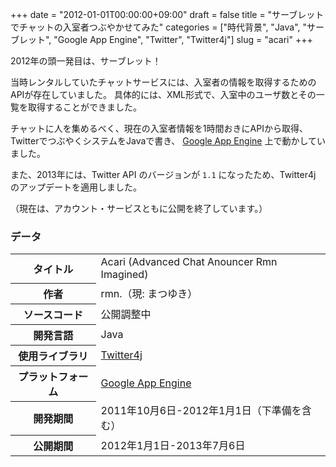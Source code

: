 +++
date = "2012-01-01T00:00:00+09:00"
draft = false
title = "サーブレットでチャットの入室者つぶやかせてみた"
categories = ["時代背景", "Java", "サーブレット", "Google App Engine", "Twitter", "Twitter4j"]
slug = "acari"
+++

2012年の頭一発目は、サーブレット！

当時レンタルしていたチャットサービスには、入室者の情報を取得するためのAPIが存在していました。
具体的には、XML形式で、入室中のユーザ数とその一覧を取得することができました。

チャットに人を集めるべく、現在の入室者情報を1時間おきにAPIから取得、TwitterでつぶやくシステムをJavaで書き、
[Google App Engine](https://cloud.google.com/appengine/) 上で動かしていました。

また、2013年には、Twitter API のバージョンが `1.1` になったため、Twitter4j のアップデートを適用しました。

（現在は、アカウント・サービスともに公開を終了しています。）

### データ
<table>
<tbody><tr><th>タイトル</th><td>Acari (Advanced Chat Anouncer Rmn Imagined)</td></tr>
<tr><th>作者</th><td>rmn.（現: まつゆき）</td></tr>
<tr><th>ソースコード</th><td>公開調整中</td></tr>
<tr><th>開発言語</th><td>Java</td></tr>
<tr><th>使用ライブラリ</th><td><a href="http://twitter4j.org/ja/">Twitter4j</a></td></tr>
<tr><th>プラットフォーム</th><td><a href="https://cloud.google.com/appengine/">Google App Engine</a></td></tr>
<tr><th>開発期間</th><td>2011年10月6日-2012年1月1日（下準備を含む）</td></tr>
<tr><th>公開期間</th><td>2012年1月1日-2013年7月6日</td></tr>
</tbody></table>

